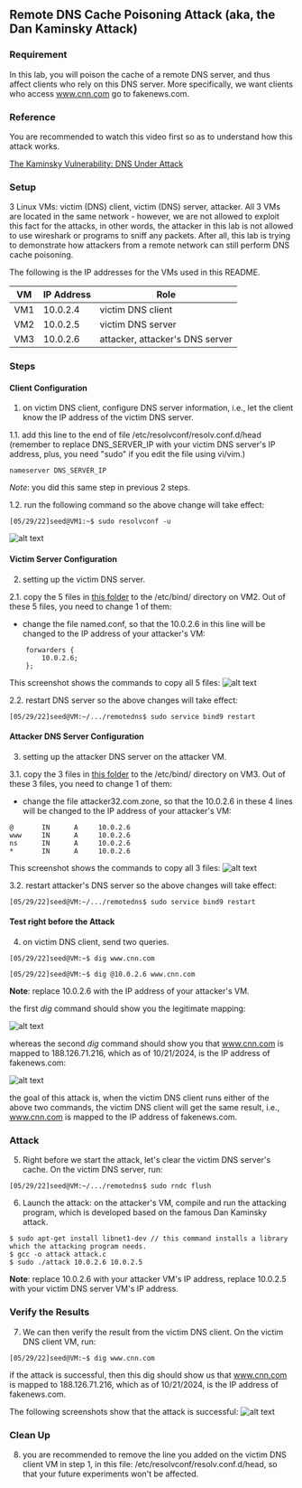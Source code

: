 ## Remote DNS Cache Poisoning Attack (aka, the Dan Kaminsky Attack)

### Requirement

In this lab, you will poison the cache of a remote DNS server, and thus affect clients who rely on this DNS server. More specifically, we want clients who access www.cnn.com go to fakenews.com.

### Reference

You are recommended to watch this video first so as to understand how this attack works.

[The Kaminsky Vulnerability: DNS Under Attack](https://www.youtube.com/watch?v=qftKfFVHVuY)

### Setup

3 Linux VMs: victim (DNS) client, victim (DNS) server, attacker. All 3 VMs are located in the same network - however, we are not allowed to exploit this fact for the attacks, in other words, the attacker in this lab is not allowed to use wireshark or programs to sniff any packets. After all, this lab is trying to demonstrate how attackers from a remote network can still perform DNS cache poisoning.

The following is the IP addresses for the VMs used in this README.

| VM  |  IP Address   |              Role                     |
|-----|---------------|---------------------------------------|
| VM1 | 10.0.2.4      |   victim DNS client                   |
| VM2 | 10.0.2.5      |   victim DNS server                   |
| VM3 | 10.0.2.6      |   attacker, attacker's DNS server     |

### Steps

#### Client Configuration

1. on victim DNS client, configure DNS server information, i.e., let the client know the IP address of the victim DNS server.

1.1. add this line to the end of file /etc/resolvconf/resolv.conf.d/head (remember to replace DNS_SERVER_IP with your victim DNS server's IP address, plus, you need "sudo" if you edit the file using vi/vim.)

```console
nameserver DNS_SERVER_IP
```

*Note*: you did this same step in previous 2 steps.

1.2. run the following command so the above change will take effect:

```console
[05/29/22]seed@VM1:~$ sudo resolvconf -u
```

![alt text](lab-remote-dns-resolvconf.png "resolvconf command")

#### Victim Server Configuration

2. setting up the victim DNS server.

2.1. copy the 5 files in [this folder](server) to the /etc/bind/ directory on VM2. Out of these 5 files, you need to change 1 of them:

- change the file named.conf, so that the 10.0.2.6 in this line will be changed to the IP address of your attacker's VM:

```console
    forwarders {
        10.0.2.6;
    };
```

This screenshot shows the commands to copy all 5 files:
![alt text](lab-remote-dns-copy-server-files.png "copy server files")

<!--**Explanation**: these two files will overwrite the default files, and with these two files, now the victim DNS server is configured to forward all DNS requests to 1.2.3.4, which does not provide DNS services, and then later on the attacker will impersonate 1.2.3.4 to send forged responses to the victim DNS server.-->

2.2. restart DNS server so the above changes will take effect:

```console
[05/29/22]seed@VM:~/.../remotedns$ sudo service bind9 restart
```

<!--**Warning**: in your report, don't claim that the attack presented in this lab is not realistic because we need to make these changes on the victim DNS server. Such changes are unnecessary in a real life attacking scenario. The lab is designed in such a way, just to save you - the student, some money - so you don't need to purchase a domain, and to save you - the student, some time, we hardcoded 1.2.3.4 in the configuration file of the victim DNS server and also in the attacking program, otherwise you will need to manually to find out the IP address of authoritative name server for cnn.com.-->

#### Attacker DNS Server Configuration

3. setting up the attacker DNS server on the attacker VM.

3.1. copy the 3 files in [this folder](attacker) to the /etc/bind/ directory on VM3. Out of these 3 files, you need to change 1 of them:

- change the file attacker32.com.zone, so that the 10.0.2.6 in these 4 lines will be changed to the IP address of your attacker's VM:

```console
@       IN      A     10.0.2.6
www     IN      A     10.0.2.6
ns      IN      A     10.0.2.6
*       IN      A     10.0.2.6
```

This screenshot shows the commands to copy all 3 files:
![alt text](lab-remote-dns-copy-attacker-files.png "copy attacker files")

3.2. restart attacker's DNS server so the above changes will take effect:

```console
[05/29/22]seed@VM:~/.../remotedns$ sudo service bind9 restart
```

#### Test right before the Attack

4. on victim DNS client, send two queries.

```console
[05/29/22]seed@VM:~$ dig www.cnn.com 
```

```console
[05/29/22]seed@VM:~$ dig @10.0.2.6 www.cnn.com
```

**Note**: replace 10.0.2.6 with the IP address of your attacker's VM.

the first *dig* command should show you the legitimate mapping: 

![alt text](lab-remote-dns-normal-dig-before-attack.png "dig cnn, before attack")

whereas the second *dig* command should show you that www.cnn.com is mapped to 188.126.71.216, which as of 10/21/2024, is the IP address of fakenews.com:

![alt text](lab-remote-dns-dig-attacker-before-attack.png "dig cnn from attacker, before attack")

the goal of this attack is, when the victim DNS client runs either of the above two commands, the victim DNS client will get the same result, i.e., www.cnn.com is mapped to the IP address of fakenews.com.

### Attack

5. Right before we start the attack, let's clear the victim DNS server's cache. On the victim DNS server, run:

```console
[05/29/22]seed@VM:~/.../remotedns$ sudo rndc flush
```

6. Launch the attack: on the attacker's VM, compile and run the attacking program, which is developed based on the famous Dan Kaminsky attack.

```console
$ sudo apt-get install libnet1-dev // this command installs a library which the attacking program needs.
$ gcc -o attack attack.c
$ sudo ./attack 10.0.2.6 10.0.2.5
```

**Note**: replace 10.0.2.6 with your attacker VM's IP address, replace 10.0.2.5 with your victim DNS server VM's IP address.

<!--7. the attack may take a couple of minutes. on victim DNS server VM, we can check the cache to verify if the cache is poisoned or not.

```console
[05/29/22]seed@VM:~$ sudo rndc dumpdb -cache
[05/29/22]seed@VM:~$ cat /var/cache/bind/dump.db | grep attacker
ns.attacker32.com.	9992	\-AAAA	;-$NXRRSET
; attacker32.com. SOA ns.attacker32.com. admin.attacker32.com. 2008111001 28800 7200 2419200 86400
cnn.com.		65529	NS	ns.attacker32.com.
; ns.attacker32.com [v4 TTL 1792] [v6 TTL 9992] [v4 success] [v6 nxrrset]
```

as long as we see this *NS* record which associates cnn.com. to ns.attacker32.com., then we know the cache is now poisoned.-->

### Verify the Results

7. We can then verify the result from the victim DNS client. On the victim DNS client VM, run:

```console
[05/29/22]seed@VM:~$ dig www.cnn.com 
```

if the attack is successful, then this dig should show us that www.cnn.com is mapped to 188.126.71.216, which as of 10/21/2024, is the IP address of fakenews.com.

The following screenshots show that the attack is successful:
![alt text](lab-remote-dns-success.png "dig cnn")

### Clean Up

8. you are recommended to remove the line you added on the victim DNS client VM in step 1, in this file: /etc/resolvconf/resolv.conf.d/head, so that your future experiments won't be affected.

<!--10. you are also recommended to restore the two files on the victim DNS server VM:

```console
[05/29/22]seed@VM:~/.../remotedns$ sudo cp named.conf.options.orig /etc/bind/
[05/29/22]seed@VM:~/.../remotedns$ sudo cp named.conf.default-zones.orig /etc/bind/
```-->
